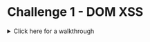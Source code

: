 # Challenge 1 - DOM XSS



<details>
  <summary>Click here for a walkthrough</summary>
  
  
  
  <p align="center">
	      <img src="https://github.com/DMUHackers/weekly_sessions/blob/master/2020-2021/week_12/challenge_1/ch1shots/homescreen.PNG">
  </p>
  
  <p align="center">
	      <img src="https://github.com/DMUHackers/weekly_sessions/blob/master/2020-2021/week_12/challenge_1/ch1shots/searchbarcommand.PNG">
  </p>
  
  <p align="center">
	      <img src="https://github.com/DMUHackers/weekly_sessions/blob/master/2020-2021/week_12/challenge_1/ch1shots/JeremyJUiceLove.PNG">
  </p>

  <p align="center">
	      <img src="https://github.com/DMUHackers/weekly_sessions/blob/master/2020-2021/week_12/challenge_1/ch1shots/ChallengeComplete.PNG">
  </p>
  
</details>
